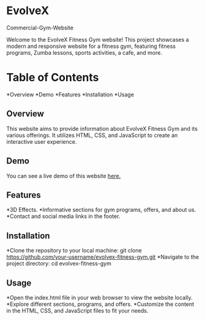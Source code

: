 # EvolveX
Commercial-Gym-Website

Welcome to the EvolveX Fitness Gym website! This project showcases a modern and responsive website for a fitness gym, featuring fitness programs, Zumba lessons, sports activities, a cafe, and more.

# Table of Contents
*Overview
*Demo
*Features
*Installation
*Usage
## Overview
This website aims to provide information about EvolveX Fitness Gym and its various offerings. It utilizes HTML, CSS, and JavaScript to create an interactive user experience.

## Demo
You can see a live demo of this website [here.](https://harshraj-13.github.io/EvolveX/)

## Features
*3D Effects.
*Informative sections for gym programs, offers, and about us.
*Contact and social media links in the footer.
## Installation
*Clone the repository to your local machine:
git clone https://github.com/your-username/evolvex-fitness-gym.git
*Navigate to the project directory:
cd evolvex-fitness-gym
## Usage
*Open the index.html file in your web browser to view the website locally.
*Explore different sections, programs, and offers.
*Customize the content in the HTML, CSS, and JavaScript files to fit your needs.
